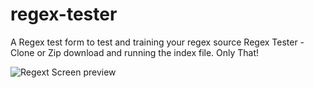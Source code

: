 # regex-tester
A Regex test form to test and training your regex source
Regex Tester - Clone or Zip download and running the index file. Only That!

![Regext Screen preview](http://www.thiagolucio.com.br/images/imagemRegexFuncionamento.png)
